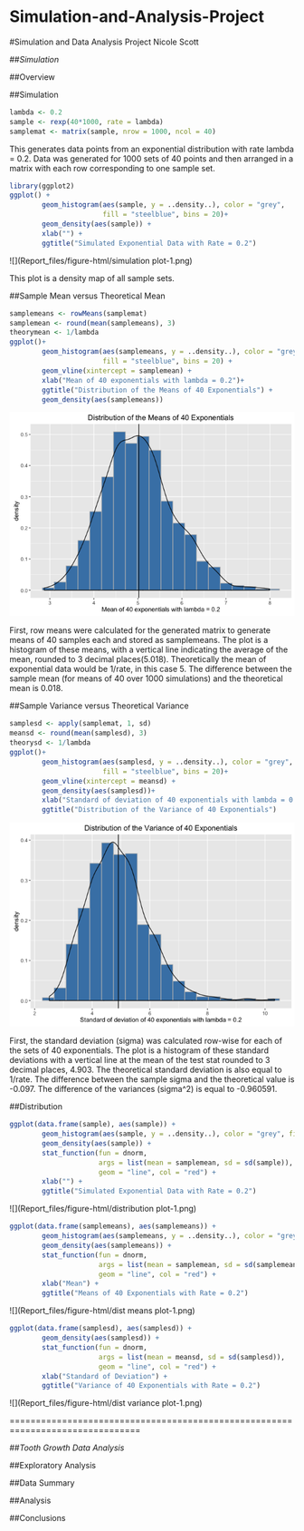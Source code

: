 # Simulation-and-Analysis-Project



#Simulation and Data Analysis Project
Nicole Scott

##*Simulation*

##Overview

##Simulation


```r
lambda <- 0.2
sample <- rexp(40*1000, rate = lambda)
samplemat <- matrix(sample, nrow = 1000, ncol = 40)
```

This generates data points from an exponential distribution with rate lambda = 
0.2.  Data was generated for 1000 sets of 40 points and then arranged in 
a matrix with each row corresponding to one sample set.


```r
library(ggplot2)
ggplot() +
        geom_histogram(aes(sample, y = ..density..), color = "grey",
                       fill = "steelblue", bins = 20)+
        geom_density(aes(sample)) +
        xlab("") +
        ggtitle("Simulated Exponential Data with Rate = 0.2")
```

![](Report_files/figure-html/simulation plot-1.png)<!-- -->

This plot is a density map of all sample sets.

##Sample Mean versus Theoretical Mean


```r
samplemeans <- rowMeans(samplemat)
samplemean <- round(mean(samplemeans), 3)
theorymean <- 1/lambda
ggplot()+
        geom_histogram(aes(samplemeans, y = ..density..), color = "grey", 
                       fill = "steelblue", bins = 20) +
        geom_vline(xintercept = samplemean) +
        xlab("Mean of 40 exponentials with lambda = 0.2")+
        ggtitle("Distribution of the Means of 40 Exponentials") +
        geom_density(aes(samplemeans))
```

![](Report_files/figure-html/means-1.png)<!-- -->

First, row means were calculated for the generated matrix to generate means of
40 samples each and stored as samplemeans.  The plot is a histogram of these 
means, with a vertical line indicating the average of the mean, rounded to 3 
decimal places(5.018). Theoretically the mean of exponential data 
would be 1/rate, in this case 5.  The difference between the sample 
mean (for means of 40 over 1000 simulations) and the theoretical mean is 
0.018.

##Sample Variance versus Theoretical Variance


```r
samplesd <- apply(samplemat, 1, sd)
meansd <- round(mean(samplesd), 3)
theorysd <- 1/lambda
ggplot()+
        geom_histogram(aes(samplesd, y = ..density..), color = "grey", 
                       fill = "steelblue", bins = 20)+
        geom_vline(xintercept = meansd) + 
        geom_density(aes(samplesd))+
        xlab("Standard of deviation of 40 exponentials with lambda = 0.2")+
        ggtitle("Distribution of the Variance of 40 Exponentials")
```

![](Report_files/figure-html/variance-1.png)<!-- -->

First, the standard deviation (sigma) was calculated row-wise for each of the 
sets of 40 exponentials.  The plot is a histogram of these standard 
deviations with a vertical line at the mean of the test stat rounded to 3 
decimal places, 4.903.  The theoretical standard deviation is also equal 
to 1/rate.  The difference between the sample sigma and the theoretical value is 
-0.097.  The difference of the variances (sigma^2) is equal to
-0.960591.

##Distribution


```r
ggplot(data.frame(sample), aes(sample)) +
        geom_histogram(aes(sample, y = ..density..), color = "grey", fill = "steelblue", position = "stack", bins = 20)+
        geom_density(aes(sample)) +
        stat_function(fun = dnorm, 
                      args = list(mean = samplemean, sd = sd(sample)), 
                      geom = "line", col = "red") + 
        xlab("") +
        ggtitle("Simulated Exponential Data with Rate = 0.2")
```

![](Report_files/figure-html/distribution plot-1.png)<!-- -->


```r
ggplot(data.frame(samplemeans), aes(samplemeans)) +
        geom_histogram(aes(samplemeans, y = ..density..), color = "grey", fill = "steelblue", position = "stack", bins = 20)+
        geom_density(aes(samplemeans)) +
        stat_function(fun = dnorm, 
                      args = list(mean = samplemean, sd = sd(samplemeans)), 
                      geom = "line", col = "red") + 
        xlab("Mean") +
        ggtitle("Means of 40 Exponentials with Rate = 0.2")
```

![](Report_files/figure-html/dist means plot-1.png)<!-- -->


```r
ggplot(data.frame(samplesd), aes(samplesd)) +
        geom_density(aes(samplesd)) +
        stat_function(fun = dnorm, 
                      args = list(mean = meansd, sd = sd(samplesd)), 
                      geom = "line", col = "red") + 
        xlab("Standard of Deviation") +
        ggtitle("Variance of 40 Exponentials with Rate = 0.2")
```

![](Report_files/figure-html/dist variance plot-1.png)<!-- -->

===============================================================================

##*Tooth Growth Data Analysis*

##Exploratory Analysis

##Data Summary

##Analysis

##Conclusions

